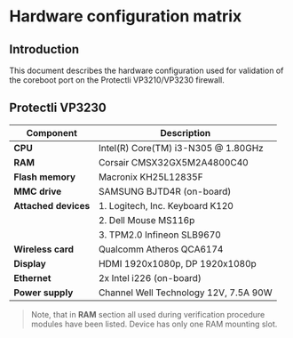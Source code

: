 # Hardware configuration matrix

## Introduction

This document describes the hardware configuration used for validation of the
coreboot port on the Protectli VP3210/VP3230 firewall.

## Protectli VP3230

| Component              | Description                                              |
|------------------------|----------------------------------------------------------|
| **CPU**                | Intel(R) Core(TM) i3-N305 @ 1.80GHz                      |
| **RAM**                | Corsair CMSX32GX5M2A4800C40                              |
| **Flash memory**       | Macronix KH25L12835F                                     |
| **MMC drive**          | SAMSUNG BJTD4R (on-board)                                |
| **Attached devices**   | 1. Logitech, Inc. Keyboard K120                          |
|                        | 2. Dell Mouse MS116p                                     |
|                        | 3. TPM2.0 Infineon SLB9670                               |
| **Wireless card**      | Qualcomm Atheros QCA6174                                 |
| **Display**            | HDMI 1920x1080p, DP 1920x1080p                           |
| **Ethernet**           | 2x Intel i226 (on-board)                                 |
| **Power supply**       | Channel Well Technology 12V, 7.5A 90W                    |

> Note, that in **RAM** section all used during verification procedure modules
> have been listed. Device has only one RAM mounting slot.
